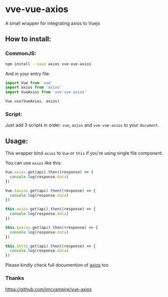 # vve-vue-axios
A small wrapper for integrating axios to Vuejs

## How to install:
### CommonJS:
```bash
npm install --save axios vve-vue-axios
```

And in your entry file:
```js
import Vue from 'vue'
import axios from 'axios'
import VueAxios from 'vve-vue-axios'

Vue.use(VueAxios, axios)
```

### Script:
Just add 3 scripts in order: `vue`, `axios` and `vve-vue-axios` to your `document`.

## Usage:
This wrapper bind `axios` to `Vue` or `this` if you're using single file component.

You can use `axios` like this:
```js
Vue.axios.get(api).then((response) => {
  console.log(response.data)
})

Vue.$axios.get(api).then((response) => {
  console.log(response.data)
})

this.axios.get(api).then((response) => {
  console.log(response.data)
})

this.$axios.get(api).then((response) => {
  console.log(response.data)
})

this.$http.get(api).then((response) => {
  console.log(response.data)
})
```

Please kindly check full documention of [axios](https://github.com/axios/axios) too 

### Thanks
https://github.com/imcvampire/vue-axios

